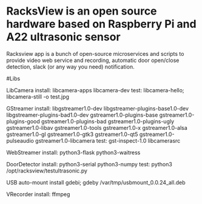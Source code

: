# RacksView is an open source hardware based on Raspberry Pi and A22 ultrasonic sensor 
Racksview app is a bunch of open-source microservices and scripts to provide video web service and recording, 
automatic door open/close detection, slack (or any way you need) notification.

#Libs

LibCamera
install: libcamera-apps libcamera-dev
test: libcamera-hello; libcamera-still -o test.jpg

GStreamer
install: libgstreamer1.0-dev libgstreamer-plugins-base1.0-dev libgstreamer-plugins-bad1.0-dev gstreamer1.0-plugins-base gstreamer1.0-plugins-good gstreamer1.0-plugins-bad gstreamer1.0-plugins-ugly gstreamer1.0-libav gstreamer1.0-tools gstreamer1.0-x gstreamer1.0-alsa gstreamer1.0-gl gstreamer1.0-gtk3 gstreamer1.0-qt5 gstreamer1.0-pulseaudio gstreamer1.0-libcamera
test: gst-inspect-1.0 libcamerasrc

WebStreamer
install: python3-flask python3-waitress

DoorDetector
install: python3-serial python3-numpy
test: python3 /opt/racksview/testultrasonic.py 

USB auto-mount
install gdebi; gdeby /var/tmp/usbmount_0.0.24_all.deb

VRecorder
install: ffmpeg
